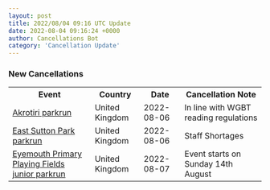 ```yaml
---
layout: post
title: 2022/08/04 09:16 UTC Update
date: 2022-08-04 09:16:24 +0000
author: Cancellations Bot
category: 'Cancellation Update'
---
```


<h3>New Cancellations</h3>
<div class='hscrollable'>
<table style='width: 100%'>
    <tr>
        <th>Event</th>
        <th>Country</th>
        <th>Date</th>
        <th>Cancellation Note</th>
    </tr>
    <tr>
        <td><a href="">Akrotiri parkrun</a></td>
        <td>United Kingdom</td>
        <td>2022-08-06</td>
        <td>In line with WGBT reading regulations</td>
    </tr>
    <tr>
        <td><a href="">East Sutton Park parkrun</a></td>
        <td>United Kingdom</td>
        <td>2022-08-06</td>
        <td>Staff Shortages</td>
    </tr>
    <tr>
        <td><a href="">Eyemouth Primary Playing Fields junior parkrun</a></td>
        <td>United Kingdom</td>
        <td>2022-08-07</td>
        <td>Event starts on Sunday 14th August</td>
    </tr>
</table>
</div>

